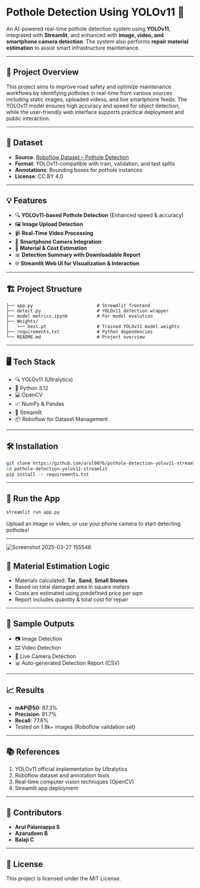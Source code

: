
# Pothole Detection Using YOLOv11 🚧

An AI-powered real-time pothole detection system using **YOLOv11**, integrated with **Streamlit**, and enhanced with **image, video, and smartphone camera detection**. The system also performs **repair material estimation** to assist smart infrastructure maintenance.

---

## 🧠 Project Overview

This project aims to improve road safety and optimize maintenance workflows by identifying potholes in real-time from various sources including static images, uploaded videos, and live smartphone feeds. The YOLOv11 model ensures high accuracy and speed for object detection, while the user-friendly web interface supports practical deployment and public interaction.

---

## 📂 Dataset

- **Source**: [Roboflow Dataset – Pothole Detection](https://universe.roboflow.com/project-ssayl/potholes-detection-d4rma/dataset/1)
- **Format**: YOLOv11-compatible with train, validation, and test splits
- **Annotations**: Bounding boxes for pothole instances
- **License**: CC BY 4.0

---

## 💡 Features

- 🔍 **YOLOv11-based Pothole Detection** (Enhanced speed & accuracy)
- 🖼️ **Image Upload Detection**
- 📹 **Real-Time Video Processing**
- 📱 **Smartphone Camera Integration**
- 📏 **Material & Cost Estimation**
- 📊 **Detection Summary with Downloadable Report**
- 🌐 **Streamlit Web UI for Visualization & Interaction**

---

## 🏗️ Project Structure

```
├── app.py                        # Streamlit frontend
├── detect.py                     # YOLOv11 detection wrapper
├── model metrics.ipynb           # For model evalution
├── Weights/
│   └── best.pt                   # Trained YOLOv11 model weights
├── requirements.txt              # Python dependencies
└── README.md                     # Project overview
```

---

## 🖥️ Tech Stack

- 🔍 YOLOv11 (Ultralytics)
- 🐍 Python 3.12
- 💻 OpenCV
- 📈 NumPy & Pandas
- 🎨 Streamlit
- 📦 Roboflow for Dataset Management

---

## 🛠️ Installation

```bash
git clone https://github.com/arul0076/pothole-detection-yolov11-streamlit.git
cd pothole-detection-yolov11-streamlit
pip install -r requirements.txt
```

---

## 🚀 Run the App

```bash
streamlit run app.py
```

Upload an image or video, or use your phone camera to start detecting potholes!

---
![Screenshot 2025-03-27 155546](https://github.com/user-attachments/assets/451612bb-5bbe-433d-9fc5-6b5f5cf4642d)

## 📐 Material Estimation Logic

- Materials calculated: **Tar**, **Sand**, **Small Stones**
- Based on total damaged area in square meters
- Costs are estimated using predefined price per sqm
- Report includes quantity & total cost for repair

---

## 📸 Sample Outputs

- 📷 Image Detection
- 🎞️ Video Detection
- 📱 Live Camera Detection
- 📊 Auto-generated Detection Report (CSV)

---

## 📈 Results

- **mAP@50**: 87.3%
- **Precision**: 91.7%
- **Recall**: 77.6%
- Tested on 1.8k+ images (Roboflow validation set)

---

## 📚 References

1. YOLOv11 official implementation by Ultralytics  
2. Roboflow dataset and annotation tools  
3. Real-time computer vision techniques (OpenCV)  
4. Streamlit app deployment  

---

## 🤝 Contributors

- **Arul Palaniappa S**  
- **Azarudeen B**  
- **Balaji C**

---

## 📜 License

This project is licensed under the MIT License.
